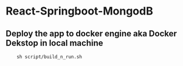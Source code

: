 # React-Springboot-MongodB

## Deploy the app to docker engine aka Docker Dekstop in local machine
```
    sh script/build_n_run.sh 
```
